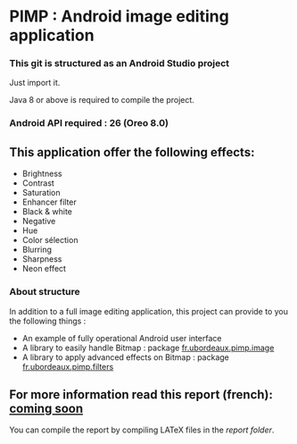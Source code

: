 # PIMP : Android image editing application

### This git is structured as an Android Studio project

Just import it.

Java 8 or above is required to compile the project.

### Android API required : 26 (Oreo 8.0)
<TODO change it if min version change>

## This application offer the following effects:
* Brightness
* Contrast
* Saturation
* Enhancer filter
* Black & white
* Negative
* Hue
* Color sélection
* Blurring
* Sharpness
* Neon effect

### About structure
In addition to a full image editing application, this project can provide to you the following things :
* An example of fully operational Android user interface
* A library to easily handle Bitmap : package [fr.ubordeaux.pimp.image](app/src/main/java/fr/ubordeaux/pimp/image)
* A library to apply advanced effects on Bitmap : package [fr.ubordeaux.pimp.filters](app/src/main/java/fr/ubordeaux/pimp/filters)


## For more information read this report (french): [coming soon]()
You can compile the report by compiling LATeX files in the *report folder*.
